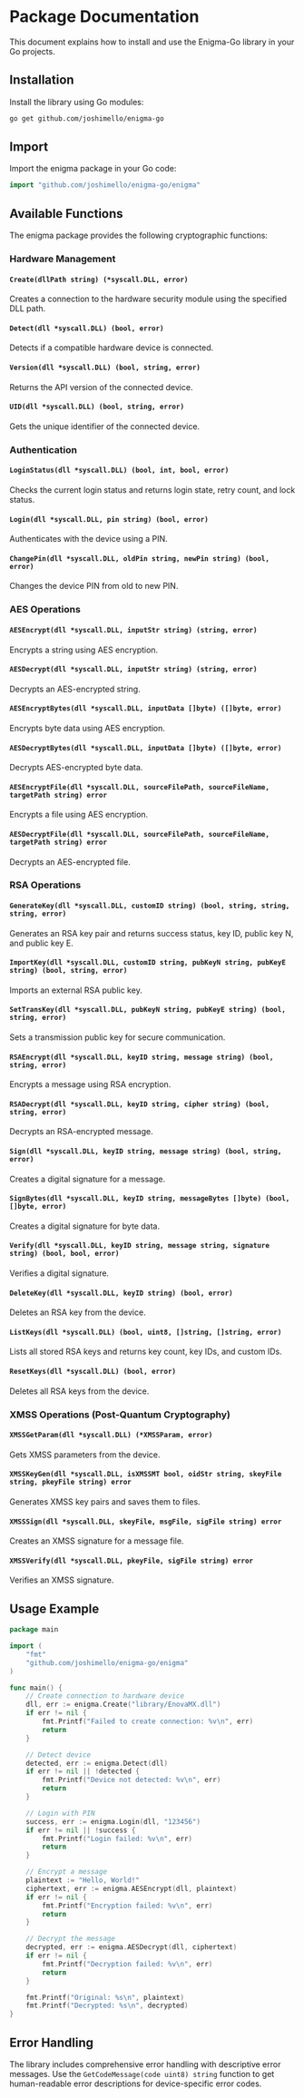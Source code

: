 # Package Documentation

This document explains how to install and use the Enigma-Go library in your Go projects.

## Installation

Install the library using Go modules:

```bash
go get github.com/joshimello/enigma-go
```

## Import

Import the enigma package in your Go code:

```go
import "github.com/joshimello/enigma-go/enigma"
```

## Available Functions

The enigma package provides the following cryptographic functions:

### Hardware Management

#### `Create(dllPath string) (*syscall.DLL, error)`

Creates a connection to the hardware security module using the specified DLL path.

#### `Detect(dll *syscall.DLL) (bool, error)`

Detects if a compatible hardware device is connected.

#### `Version(dll *syscall.DLL) (bool, string, error)`

Returns the API version of the connected device.

#### `UID(dll *syscall.DLL) (bool, string, error)`

Gets the unique identifier of the connected device.

### Authentication

#### `LoginStatus(dll *syscall.DLL) (bool, int, bool, error)`

Checks the current login status and returns login state, retry count, and lock status.

#### `Login(dll *syscall.DLL, pin string) (bool, error)`

Authenticates with the device using a PIN.

#### `ChangePin(dll *syscall.DLL, oldPin string, newPin string) (bool, error)`

Changes the device PIN from old to new PIN.

### AES Operations

#### `AESEncrypt(dll *syscall.DLL, inputStr string) (string, error)`

Encrypts a string using AES encryption.

#### `AESDecrypt(dll *syscall.DLL, inputStr string) (string, error)`

Decrypts an AES-encrypted string.

#### `AESEncryptBytes(dll *syscall.DLL, inputData []byte) ([]byte, error)`

Encrypts byte data using AES encryption.

#### `AESDecryptBytes(dll *syscall.DLL, inputData []byte) ([]byte, error)`

Decrypts AES-encrypted byte data.

#### `AESEncryptFile(dll *syscall.DLL, sourceFilePath, sourceFileName, targetPath string) error`

Encrypts a file using AES encryption.

#### `AESDecryptFile(dll *syscall.DLL, sourceFilePath, sourceFileName, targetPath string) error`

Decrypts an AES-encrypted file.

### RSA Operations

#### `GenerateKey(dll *syscall.DLL, customID string) (bool, string, string, string, error)`

Generates an RSA key pair and returns success status, key ID, public key N, and public key E.

#### `ImportKey(dll *syscall.DLL, customID string, pubKeyN string, pubKeyE string) (bool, string, error)`

Imports an external RSA public key.

#### `SetTransKey(dll *syscall.DLL, pubKeyN string, pubKeyE string) (bool, string, error)`

Sets a transmission public key for secure communication.

#### `RSAEncrypt(dll *syscall.DLL, keyID string, message string) (bool, string, error)`

Encrypts a message using RSA encryption.

#### `RSADecrypt(dll *syscall.DLL, keyID string, cipher string) (bool, string, error)`

Decrypts an RSA-encrypted message.

#### `Sign(dll *syscall.DLL, keyID string, message string) (bool, string, error)`

Creates a digital signature for a message.

#### `SignBytes(dll *syscall.DLL, keyID string, messageBytes []byte) (bool, []byte, error)`

Creates a digital signature for byte data.

#### `Verify(dll *syscall.DLL, keyID string, message string, signature string) (bool, bool, error)`

Verifies a digital signature.

#### `DeleteKey(dll *syscall.DLL, keyID string) (bool, error)`

Deletes an RSA key from the device.

#### `ListKeys(dll *syscall.DLL) (bool, uint8, []string, []string, error)`

Lists all stored RSA keys and returns key count, key IDs, and custom IDs.

#### `ResetKeys(dll *syscall.DLL) (bool, error)`

Deletes all RSA keys from the device.

### XMSS Operations (Post-Quantum Cryptography)

#### `XMSSGetParam(dll *syscall.DLL) (*XMSSParam, error)`

Gets XMSS parameters from the device.

#### `XMSSKeyGen(dll *syscall.DLL, isXMSSMT bool, oidStr string, skeyFile string, pkeyFile string) error`

Generates XMSS key pairs and saves them to files.

#### `XMSSSign(dll *syscall.DLL, skeyFile, msgFile, sigFile string) error`

Creates an XMSS signature for a message file.

#### `XMSSVerify(dll *syscall.DLL, pkeyFile, sigFile string) error`

Verifies an XMSS signature.

## Usage Example

```go
package main

import (
    "fmt"
    "github.com/joshimello/enigma-go/enigma"
)

func main() {
    // Create connection to hardware device
    dll, err := enigma.Create("library/EnovaMX.dll")
    if err != nil {
        fmt.Printf("Failed to create connection: %v\n", err)
        return
    }

    // Detect device
    detected, err := enigma.Detect(dll)
    if err != nil || !detected {
        fmt.Printf("Device not detected: %v\n", err)
        return
    }

    // Login with PIN
    success, err := enigma.Login(dll, "123456")
    if err != nil || !success {
        fmt.Printf("Login failed: %v\n", err)
        return
    }

    // Encrypt a message
    plaintext := "Hello, World!"
    ciphertext, err := enigma.AESEncrypt(dll, plaintext)
    if err != nil {
        fmt.Printf("Encryption failed: %v\n", err)
        return
    }

    // Decrypt the message
    decrypted, err := enigma.AESDecrypt(dll, ciphertext)
    if err != nil {
        fmt.Printf("Decryption failed: %v\n", err)
        return
    }

    fmt.Printf("Original: %s\n", plaintext)
    fmt.Printf("Decrypted: %s\n", decrypted)
}
```

## Error Handling

The library includes comprehensive error handling with descriptive error messages. Use the `GetCodeMessage(code uint8) string` function to get human-readable error descriptions for device-specific error codes.
